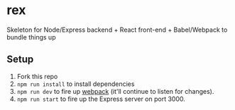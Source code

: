# rex
Skeleton for Node/Express backend + React front-end + Babel/Webpack to bundle things up

## Setup
1. Fork this repo
2. ```npm run install``` to install dependencies
3. ```npm run dev``` to fire up [webpack](https://webpack.github.io/) (it'll continue to listen for changes).
4. ```npm run start``` to fire up the Express server on port 3000.

